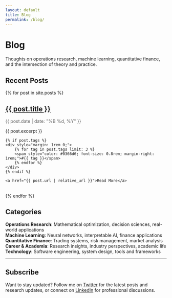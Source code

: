 ```yaml
---
layout: default
title: Blog
permalink: /blog/
---
```


# Blog

Thoughts on operations research, machine learning, quantitative finance, and the intersection of theory and practice.

## Recent Posts

{% for post in site.posts %}
<article style="margin-bottom: 2rem;">
    <h2><a href="{{ post.url | relative_url }}">{{ post.title }}</a></h2>
    <p style="color: #666;">{{ post.date | date: "%B %d, %Y" }}</p>
    <p>{{ post.excerpt }}</p>
    
    {% if post.tags %}
    <div style="margin: 1rem 0;">
        {% for tag in post.tags limit: 3 %}
        <span style="color: #0366d6; font-size: 0.8rem; margin-right: 1rem;">#{{ tag }}</span>
        {% endfor %}
    </div>
    {% endif %}
    
    <a href="{{ post.url | relative_url }}">Read More</a>
</article>
{% endfor %}

## Categories

**Operations Research**: Mathematical optimization, decision sciences, real-world applications  
**Machine Learning**: Neural networks, interpretable AI, finance applications  
**Quantitative Finance**: Trading systems, risk management, market analysis  
**Career & Academia**: Research insights, industry perspectives, academic life  
**Technology**: Software engineering, system design, tools and frameworks

---

## Subscribe

Want to stay updated? Follow me on [Twitter](https://twitter.com/yourtwitter) for the latest posts and research updates, or connect on [LinkedIn](https://linkedin.com/in/yourlinkedin) for professional discussions.